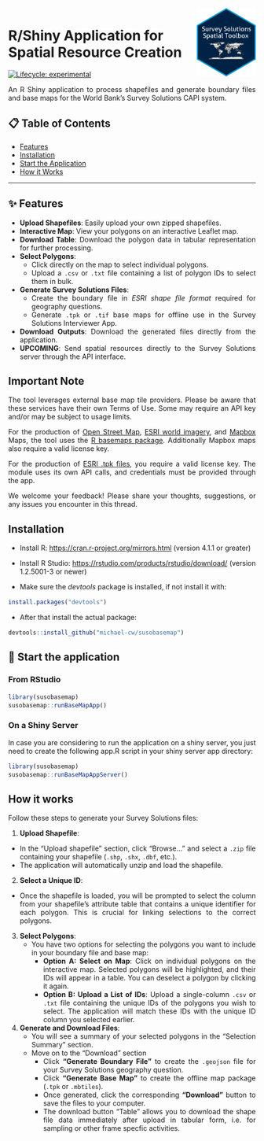 
<!-- README.md is generated from README.Rmd. Please edit that file -->

<a href='https://docs.mysurvey.solutions/'>
<img src="man/figures/susospatial.png" align="right" height="139"
    style="float:right; height:139px;"/></a>

# R/Shiny Application for Spatial Resource Creation

<!-- badges: start -->

[![Lifecycle:
experimental](https://img.shields.io/badge/lifecycle-experimental-orange.svg)](https://lifecycle.r-lib.org/articles/stages.html#experimental)
<!-- badges: end -->

<div align="justify">

An R Shiny application to process shapefiles and generate boundary files
and base maps for the World Bank’s Survey Solutions CAPI system.

## 📋 Table of Contents

- [Features](#-features)
- [Installation](#-installation)
- [Start the Application](#-start-the-application)
- [How it Works](#-how-it-works)

------------------------------------------------------------------------

## ✨ Features

- **Upload Shapefiles**: Easily upload your own zipped shapefiles.
- **Interactive Map**: View your polygons on an interactive Leaflet map.
- **Download Table**: Download the polygon data in tabular
  representation for further processing.
- **Select Polygons**:
  - Click directly on the map to select individual polygons.
  - Upload a `.csv` or `.txt` file containing a list of polygon IDs to
    select them in bulk.
- **Generate Survey Solutions Files**:
  - Create the boundary file in *ESRI shape file format* required for
    geography questions.
  - Generate `.tpk` or `.tif` base maps for offline use in the Survey
    Solutions Interviewer App.
- **Download Outputs**: Download the generated files directly from the
  application.
- **UPCOMING**: Send spatial resources directly to the Survey Solutions
  server through the API interface.

## Important Note

The tool leverages external base map tile providers. Please be aware
that these services have their own Terms of Use. Some may require an API
key and/or may be subject to usage limits.

For the production of [Open Street
Map](https://www.openstreetmap.org/#map=5/38.00/-95.84), [ESRI world
imagery](https://www.arcgis.com/home/item.html?id=10df2279f9684e4a9f6a7f08febac2a9),
and [Mapbox](https://www.mapbox.com/) Maps, the tool uses the [R
basemaps package](https://github.com/16EAGLE/basemaps). Additionally
Mapbox maps also require a valid license key.

For the production of [ESRI .tpk
files](https://www.esri.com/en-us/arcgis/products/user-types/explore/creator),
you require a valid license key. The module uses its own API calls, and
credentials must be provided through the app.

We welcome your feedback! Please share your thoughts, suggestions, or
any issues you encounter in this thread.

## Installation

- Install R: <https://cran.r-project.org/mirrors.html> (version 4.1.1 or
  greater)

- Install R Studio: <https://rstudio.com/products/rstudio/download/>
  (version 1.2.5001-3 or newer)

- Make sure the *devtools* package is installed, if not install it with:

``` r
install.packages("devtools")
```

- After that install the actual package:

``` r
devtools::install_github("michael-cw/susobasemap")
```

## 🚀 Start the application

### From RStudio

``` r
library(susobasemap)
susobasemap::runBaseMapApp()
```

### On a Shiny Server

In case you are considering to run the application on a shiny server,
you just need to create the following app.R script in your shiny server
app directory:

``` r
library(susobasemap)
susobasemap::runBaseMapAppServer()
```

## How it works

Follow these steps to generate your Survey Solutions files:

1.  **Upload Shapefile**:

- In the “Upload shapefile” section, click “Browse…” and select a `.zip`
  file containing your shapefile (`.shp`, `.shx`, `.dbf`, etc.).
- The application will automatically unzip and load the shapefile.

2.  **Select a Unique ID**:

- Once the shapefile is loaded, you will be prompted to select the
  column from your shapefile’s attribute table that contains a unique
  identifier for each polygon. This is crucial for linking selections to
  the correct polygons.

3.  **Select Polygons**:
    - You have two options for selecting the polygons you want to
      include in your boundary file and base map:
      - **Option A: Select on Map**: Click on individual polygons on the
        interactive map. Selected polygons will be highlighted, and
        their IDs will appear in a table. You can deselect a polygon by
        clicking it again.
      - **Option B: Upload a List of IDs**: Upload a single-column
        `.csv` or `.txt` file containing the unique IDs of the polygons
        you wish to select. The application will match these IDs with
        the unique ID column you selected earlier.
4.  **Generate and Download Files**:
    - You will see a summary of your selected polygons in the “Selection
      Summary” section.
    - Move on to the “Download” section
      - Click **“Generate Boundary File”** to create the `.geojson` file
        for your Survey Solutions geography question.
      - Click **“Generate Base Map”** to create the offline map package
        (`.tpk` or `.mbtiles`).
      - Once generated, click the corresponding **“Download”** button to
        save the files to your computer.
      - The download button “Table” allows you to download the shape
        file data immediately after upload in tabular form, i.e. for
        sampling or other frame specfic activities.

</div>
